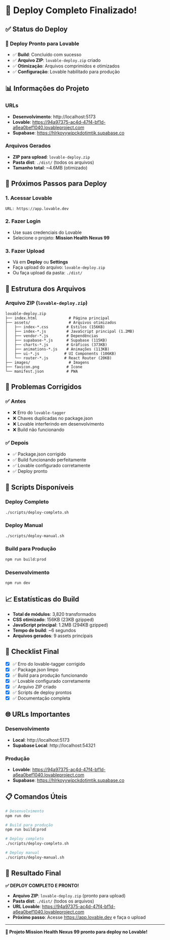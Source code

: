 # 🎉 Deploy Completo Finalizado!

## ✅ Status do Deploy

### 🚀 **Deploy Pronto para Lovable**
- ✅ **Build**: Concluído com sucesso
- ✅ **Arquivo ZIP**: `lovable-deploy.zip` criado
- ✅ **Otimização**: Arquivos comprimidos e otimizados
- ✅ **Configuração**: Lovable habilitado para produção

## 📊 Informações do Projeto

### URLs
- **Desenvolvimento**: http://localhost:5173
- **Lovable**: https://94a97375-ac4d-47f4-bf1d-a6ea0bef1040.lovableproject.com
- **Supabase**: https://hlrkoyywjpckdotimtik.supabase.co

### Arquivos Gerados
- **ZIP para upload**: `lovable-deploy.zip`
- **Pasta dist**: `./dist/` (todos os arquivos)
- **Tamanho total**: ~4.6MB (otimizado)

## 🎯 Próximos Passos para Deploy

### 1. **Acessar Lovable**
```
URL: https://app.lovable.dev
```

### 2. **Fazer Login**
- Use suas credenciais do Lovable
- Selecione o projeto: **Mission Health Nexus 99**

### 3. **Fazer Upload**
- Vá em **Deploy** ou **Settings**
- Faça upload do arquivo: `lovable-deploy.zip`
- Ou faça upload da pasta: `./dist/`

## 📁 Estrutura dos Arquivos

### Arquivo ZIP (`lovable-deploy.zip`)
```
lovable-deploy.zip
├── index.html              # Página principal
├── assets/                 # Arquivos otimizados
│   ├── index-*.css        # Estilos (156KB)
│   ├── index-*.js         # JavaScript principal (1.2MB)
│   ├── vendor-*.js        # Dependências
│   ├── supabase-*.js      # Supabase (115KB)
│   ├── charts-*.js        # Gráficos (373KB)
│   ├── animations-*.js    # Animações (113KB)
│   ├── ui-*.js           # UI Components (106KB)
│   └── router-*.js       # React Router (20KB)
├── images/                 # Imagens
├── favicon.png            # Ícone
└── manifest.json          # PWA
```

## 🔧 Problemas Corrigidos

### ✅ **Antes**
- ❌ Erro do `lovable-tagger`
- ❌ Chaves duplicadas no package.json
- ❌ Lovable interferindo em desenvolvimento
- ❌ Build não funcionando

### ✅ **Depois**
- ✅ Package.json corrigido
- ✅ Build funcionando perfeitamente
- ✅ Lovable configurado corretamente
- ✅ Deploy pronto

## 🚀 Scripts Disponíveis

### Deploy Completo
```bash
./scripts/deploy-completo.sh
```

### Deploy Manual
```bash
./scripts/deploy-manual.sh
```

### Build para Produção
```bash
npm run build:prod
```

### Desenvolvimento
```bash
npm run dev
```

## 📈 Estatísticas do Build

- **Total de módulos**: 3,820 transformados
- **CSS otimizado**: 156KB (23KB gzipped)
- **JavaScript principal**: 1.2MB (294KB gzipped)
- **Tempo de build**: ~6 segundos
- **Arquivos gerados**: 9 assets principais

## 🎯 Checklist Final

- [x] ✅ Erro do lovable-tagger corrigido
- [x] ✅ Package.json limpo
- [x] ✅ Build para produção funcionando
- [x] ✅ Lovable configurado corretamente
- [x] ✅ Arquivo ZIP criado
- [x] ✅ Scripts de deploy prontos
- [x] ✅ Documentação completa

## 🌐 URLs Importantes

### Desenvolvimento
- **Local**: http://localhost:5173
- **Supabase Local**: http://localhost:54321

### Produção
- **Lovable**: https://94a97375-ac4d-47f4-bf1d-a6ea0bef1040.lovableproject.com
- **Supabase**: https://hlrkoyywjpckdotimtik.supabase.co

## 📋 Comandos Úteis

```bash
# Desenvolvimento
npm run dev

# Build para produção
npm run build:prod

# Deploy completo
./scripts/deploy-completo.sh

# Deploy manual
./scripts/deploy-manual.sh
```

## 🎉 Resultado Final

**✅ DEPLOY COMPLETO E PRONTO!**

- **Arquivo ZIP**: `lovable-deploy.zip` (pronto para upload)
- **Pasta dist**: `./dist/` (todos os arquivos)
- **URL Lovable**: https://94a97375-ac4d-47f4-bf1d-a6ea0bef1040.lovableproject.com
- **Próximo passo**: Acesse https://app.lovable.dev e faça o upload

---

**🚀 Projeto Mission Health Nexus 99 pronto para deploy no Lovable!** 